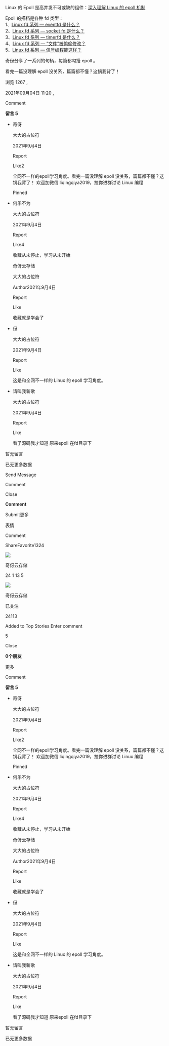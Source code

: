 
Linux 的 Epoll 是高并发不可或缺的组件：[深入理解 Linux 的 epoll 机制](http://mp.weixin.qq.com/s?__biz=Mzg3NTU3OTgxOA==&mid=2247492165&idx=1&sn=b7556601db1d4118ea9188945cb891aa&chksm=cf3df280f84a7b96a6247a59218bc30ac2487d14905924a2e64568bfe21762157595316b909c&token=1501681079&lang=zh_CN&scene=21#wechat_redirect)

Epoll 的搭档是各种 fd 类型：\
1、[Linux fd 系列 — eventfd 是什么？](http://mp.weixin.qq.com/s?__biz=Mzg3NTU3OTgxOA==&mid=2247492348&idx=1&sn=bcf3d4cff86c17cbf8775244cbe85a1a&chksm=cf3df239f84a7b2f1ff42583d8d81ca06d86cc658fde5bfe55b52e9d622857b19df3b3e59b07&token=1501681079&lang=zh_CN&scene=21#wechat_redirect)\
2、[Linux fd 系列 — socket fd 是什么？](http://mp.weixin.qq.com/s?__biz=Mzg3NTU3OTgxOA==&mid=2247493133&idx=1&sn=91f58a7448deeb05c39e24bf30648bd9&chksm=cf3df6c8f84a7fde98cace5d4e4f23b1fb8f5a67d0e207d85ad755f7c3839e24f4382c73e83b&scene=21#wechat_redirect)\
3、[Linux fd 系列 — timerfd 是什么？](http://mp.weixin.qq.com/s?__biz=Mzg3NTU3OTgxOA==&mid=2247493549&idx=1&sn=8aef4d8825229316ab51e65e5218618a&chksm=cf3df768f84a7e7e56f4e040255569e18fafea470aef1c2768f0db58ec7414f313e2465afeb0&token=1501681079&lang=zh_CN&scene=21#wechat_redirect)\
4、[Linux fd 系列 — “文件”被偷偷修改？](http://mp.weixin.qq.com/s?__biz=Mzg3NTU3OTgxOA==&mid=2247493695&idx=1&sn=1dbb729c9d50afaf2e868a3be70ded93&chksm=cf3df8faf84a71ecc0b7ddab09fa2a4dac7db7acbad2fb8e1104de8f3ae41764b9f29c19e89e&token=1501681079&lang=zh_CN&scene=21#wechat_redirect)\
5、[Linux fd 系列 — 信号编程能这样？](http://mp.weixin.qq.com/s?__biz=Mzg3NTU3OTgxOA==&mid=2247493815&idx=1&sn=33f909c8d7969aabb5685a3f0a90d724&chksm=cf3df872f84a716431594660d7acba973b6846fc4efa05454e8bfb4bc7ef3b9ad2ed7389409e&token=1501681079&lang=zh_CN&scene=21#wechat_redirect)

奇伢分享了一系列的句柄，每篇都勾搭 epoll 。

看完一篇没理解 epoll 没关系，篇篇都不懂？这锅我背了！

浏览 1267 ,

2021年09月04日 11:20 ,

Comment

**留言 5**

- 奇伢

  大大的占位符

  2021年9月4日

  Report

  Like2

  全网不一样的epoll学习角度。看完一篇没理解 epoll 没关系，篇篇都不懂？这锅我背了！ 欢迎加微信 liqingqiya2019，拉你进群讨论 Linux 编程

  Pinned

- 何乐不为

  大大的占位符

  2021年9月4日

  Report

  Like4

  收藏从未停止，学习从未开始![[得意]](data:image/png;base64,iVBORw0KGgoAAAANSUhEUgAAAAEAAAABCAQAAAC1HAwCAAAAC0lEQVR42mNkYAAAAAYAAjCB0C8AAAAASUVORK5CYII=)

  奇伢云存储

  大大的占位符

  Author2021年9月4日

  Report

  Like

  收藏就是学会了![[奸笑]](data:image/png;base64,iVBORw0KGgoAAAANSUhEUgAAAAEAAAABCAQAAAC1HAwCAAAAC0lEQVR42mNkYAAAAAYAAjCB0C8AAAAASUVORK5CYII=)

- 伢

  大大的占位符

  2021年9月4日

  Report

  Like

  这是和全网不一样的 Linux 的 epoll 学习角度。

- 请叫我新歌

  大大的占位符

  2021年9月4日

  Report

  Like

  看了源码我才知道 原来epoll 在fd目录下 ![[悠闲]](data:image/png;base64,iVBORw0KGgoAAAANSUhEUgAAAAEAAAABCAQAAAC1HAwCAAAAC0lEQVR42mNkYAAAAAYAAjCB0C8AAAAASUVORK5CYII=)

暂无留言

已无更多数据

Send Message

Comment

Close

**Comment**

Submit更多

表情

Comment

ShareFavorite1324

![](http://mmbiz.qpic.cn/sz_mmbiz_png/Pe6fMET7W1sn1HSod7sy8vX2Hqicfos9njfWcj5GP7Ub5K35kOVgzwZia69byvdHu9B3UjtmZIRIssa0K4wby5eA/0?wx_fmt=png)

奇伢云存储

24 1 13 5

![](http://mmbiz.qpic.cn/sz_mmbiz_png/Pe6fMET7W1sn1HSod7sy8vX2Hqicfos9njfWcj5GP7Ub5K35kOVgzwZia69byvdHu9B3UjtmZIRIssa0K4wby5eA/300?wx_fmt=png&wxfrom=18)

奇伢云存储

已关注

24113

Added to Top Stories Enter comment

5

Close

**0个朋友**

更多

Comment

**留言 5**

- 奇伢

  大大的占位符

  2021年9月4日

  Report

  Like2

  全网不一样的epoll学习角度。看完一篇没理解 epoll 没关系，篇篇都不懂？这锅我背了！ 欢迎加微信 liqingqiya2019，拉你进群讨论 Linux 编程

  Pinned

- 何乐不为

  大大的占位符

  2021年9月4日

  Report

  Like4

  收藏从未停止，学习从未开始![[得意]](data:image/png;base64,iVBORw0KGgoAAAANSUhEUgAAAAEAAAABCAQAAAC1HAwCAAAAC0lEQVR42mNkYAAAAAYAAjCB0C8AAAAASUVORK5CYII=)

  奇伢云存储

  大大的占位符

  Author2021年9月4日

  Report

  Like

  收藏就是学会了![[奸笑]](data:image/png;base64,iVBORw0KGgoAAAANSUhEUgAAAAEAAAABCAQAAAC1HAwCAAAAC0lEQVR42mNkYAAAAAYAAjCB0C8AAAAASUVORK5CYII=)

- 伢

  大大的占位符

  2021年9月4日

  Report

  Like

  这是和全网不一样的 Linux 的 epoll 学习角度。

- 请叫我新歌

  大大的占位符

  2021年9月4日

  Report

  Like

  看了源码我才知道 原来epoll 在fd目录下 ![[悠闲]](data:image/png;base64,iVBORw0KGgoAAAANSUhEUgAAAAEAAAABCAQAAAC1HAwCAAAAC0lEQVR42mNkYAAAAAYAAjCB0C8AAAAASUVORK5CYII=)

暂无留言

已无更多数据
